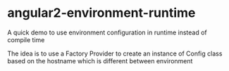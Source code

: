 # angular2-environment-runtime
A quick demo to use environment configuration in runtime instead of compile time

The idea is to use a Factory Provider to create an instance of Config class based on the hostname which is different between environment

